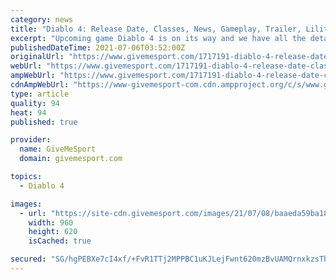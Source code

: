 ```yaml
---
category: news
title: "Diablo 4: Release Date, Classes, News, Gameplay, Trailer, Lilith and Everything You Need To Know"
excerpt: "Upcoming game Diablo 4 is on its way and we have all the details you need to know before its release here. The dungeon crawler action role-playing game is part of the great Diablo franchise and ..."
publishedDateTime: 2021-07-06T03:52:00Z
originalUrl: "https://www.givemesport.com/1717191-diablo-4-release-date-classes-news-gameplay-trailer-lilith-and-everything-you-need-to-know"
webUrl: "https://www.givemesport.com/1717191-diablo-4-release-date-classes-news-gameplay-trailer-lilith-and-everything-you-need-to-know"
ampWebUrl: "https://www.givemesport.com/1717191-diablo-4-release-date-classes-news-gameplay-trailer-lilith-and-everything-you-need-to-know?amp"
cdnAmpWebUrl: "https://www-givemesport-com.cdn.ampproject.org/c/s/www.givemesport.com/1717191-diablo-4-release-date-classes-news-gameplay-trailer-lilith-and-everything-you-need-to-know?amp"
type: article
quality: 94
heat: 94
published: true

provider:
  name: GiveMeSport
  domain: givemesport.com

topics:
  - Diablo 4

images:
  - url: "https://site-cdn.givemesport.com/images/21/07/08/baaeda59ba18990da0a3e6d708ab849d/960.jpg"
    width: 960
    height: 620
    isCached: true

secured: "SG/hgPEBXe7cI4xf/+FvR1TTj2MPPBC1uKJLejFwnt620mzBvUAMQrnxkzsThAIUDpLrADkUenQVrLHSufhsP1rUuQY3ZbxYwPWTIblYclzH61XoP4HpTZzrknoD9N0grSWBa1E7GrD84gCBkhdDdtWQk9sXsEtNudGgnQN3XxPA9KF2zyCk6brSmcVeJLmFeMLwsyXzreRg8Ra3+NYOgd5iq0lgu/N5+C3j7VG7tCknJFTCENs/FncuufUVm10t7ywtgZrwb4t4vjNs/Gg0p7rPOo4GDF9Lr47hNUz4W3uBf1Qq6YyJgf2jQrJisJUZMnb0SIg8ryIIzMHgWZ4NbAQwYuoTvxUJHgp0KPfNKYg=;7o/sjZd+Bw8sxEuokrLeEw=="
---
```


